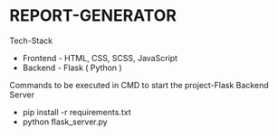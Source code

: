 # REPORT-GENERATOR
Tech-Stack
- Frontend - HTML, CSS, SCSS, JavaScript
- Backend - Flask ( Python )

Commands to be executed in CMD to start the project-Flask Backend Server
- pip install -r requirements.txt
- python flask_server.py